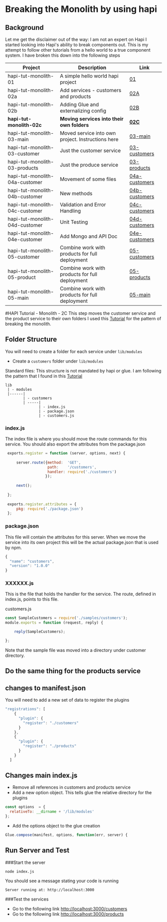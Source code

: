 # Breaking the Monolith by using hapi 
## Background
Let me get the disclaimer out of the way: I am not an expert on Hapi
I started looking into Hapi's ability to break components out.
This is my attempt to follow other tutorials from a hello world to a true component system.
I have broken this down into the following steps

| Project  | Description | Link |
|---|---|---|
|hapi-tut-monolith-01|A simple hello world hapi project| [01](https://github.com/quapaw/hapi-tut-monolith-01)|
|hapi-tut-monolith-02a|Add services - customers and products| [02A](https://github.com/quapaw/hapi-tut-monolith-02a)|
|hapi-tut-monolith-02b|Adding Glue and externalizing config| [02B](https://github.com/quapaw/hapi-tut-monolith-02b)|
|**hapi-tut-monolith-02c**|**Moving services into their own folders**|**[02C](https://github.com/quapaw/hapi-tut-monolith-02c)**|
|hapi-tut-monolith-03-main|Moved service into own project. Instructions here|[03-main](https://github.com/quapaw/hapi-tut-monolith-03-main)|
|hapi-tut-monolith-03-customer|Just the customer service| [03-customers](https://github.com/quapaw/hapi-tut-monolith-03-customers)|
|hapi-tut-monolith-03-products|Just the produce service|[03-products](https://github.com/quapaw/hapi-tut-monolith-03-products)|
|hapi-tut-monolith-04a-customer|Movement of some files| [04a-customers](https://github.com/quapaw/hapi-tut-monolith-04a-customers)|
|hapi-tut-monolith-04b-customer|New methods| [04b-customers](https://github.com/quapaw/hapi-tut-monolith-04b-customers)|
|hapi-tut-monolith-04c-customer|Validation and Error Handling|[04c-customers](https://github.com/quapaw/hapi-tut-monolith-04c-customers)|
|hapi-tut-monolith-04d-customer|Unit Testing|[04d-customers](https://github.com/quapaw/hapi-tut-monolith-04d-customers)|
|hapi-tut-monolith-04e-customer|Add Mongo and API Doc|[04e-customers](https://github.com/quapaw/hapi-tut-monolith-04e-customers)|
|hapi-tut-monolith-05-customer|Combine work with products for full deployment|[05-customers](https://github.com/quapaw/hapi-tut-monolith-05-customers)|
|hapi-tut-monolith-05-product|Combine work with products for full deployment|[05-products](https://github.com/quapaw/hapi-tut-monolith-05-product)|
|hapi-tut-monolith-05-main|Combine work with products for full deployment|[05-main](https://github.com/quapaw/hapi-tut-monolith-05-main)|

#HAPI Tutorial - Monolith - 2C
This step moves the customer service and the product service to their own folders
I used this [Tutorial](https://medium.com/@dstevensio/manifests-plugins-and-schemas-organizing-your-hapi-application-68cf316730ef#.2nve7u2r0) for the pattern of breaking the monolith.


## Folder Structure
You will need to create a folder for each service under ``lib/modules``
* Create a ``customers`` folder under ``lib/modules``

Standard files: This structure is not mandated by hapi or glue.  I am following the pattern that I found in this [Tutorial](https://medium.com/@dstevensio/manifests-plugins-and-schemas-organizing-your-hapi-application-68cf316730ef#.2nve7u2r0)

```
lib
 | - modules
 |------|
        | - customers
        | -----|
               | - index.js
               | - package.json
               | - customers.js 
```


### index.js
The index file is where you should move the route commands for this service.
You should also export the attributes from the package.json 
```javascript
 exports.register = function (server, options, next) {
 
     server.route({method:  'GET',
                   path:    '/customers',
                   handler: require('./customers')
                  });
 
     next();
 
 };
 
 exports.register.attributes = {
     pkg: require('./package.json')
 };
```

### package.json
This file will contain the attributes for this server.
When we move the service into its own project this will be the actual package.json that is used by npm.
```javascript
{
  "name": "customers",
  "version": "1.0.0"
}
```
### XXXXXX.js
This is the file that holds the handler for the service.
The route, defined in index.js, points to this file.

customers.js
```javascript
const SampleCustomers = require('./samples/customers');
module.exports = function (request, reply) {

    reply(SampleCustomers);

};
```
Note that the sample file was moved into a directory under customer directory.

## Do the same thing for the products service
## changes to manifest.json
You will need to add a new set of data to register the plugins
```javascript
"registrations": [
    {
      "plugin": {
        "register": "./customers"
      }
    },
    {
      "plugin": {
        "register": "./products"
      }
    }
  ]
```

## Changes main index.js
* Remove all references in customers and products service
* Add a new option object.  This tells glue the relative directory for the plugins
```javascript
const options  = {
  relativeTo: __dirname + '/lib/modules'
};
```
* Add the options object to the glue creation
```javascript
Glue.compose(manifest, options, function(err, server) {
```




## Run Server and Test
###Start the server
```
node index.js
```
You should see a message stating your code is running
```
Server running at: http://localhost:3000
```
###Test the services
* Go to the following link [http://localhost:3000/customers](http://localhost:3000/customers)
* Go to the following link [http://localhost:3000/products](http://localhost:3000/products)

